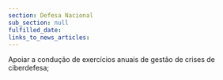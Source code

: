 ```yaml
---
section: Defesa Nacional
sub_section: null
fulfilled_date:
links_to_news_articles:
---
```


Apoiar a condução de exercícios anuais de gestão de crises de ciberdefesa;